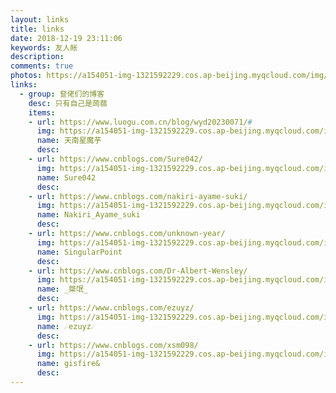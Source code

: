 ```yaml
---
layout: links
title: links
date: 2018-12-19 23:11:06
keywords: 友人帐
description: 
comments: true
photos: https://a154051-img-1321592229.cos.ap-beijing.myqcloud.com/img/links0.jpg
links:
  - group: 奆佬们的博客
    desc: 只有自己是蒟蒻
    items:
    - url: https://www.luogu.com.cn/blog/wyd20230071/#
      img: https://a154051-img-1321592229.cos.ap-beijing.myqcloud.com/img/links/1.png
      name: 天南星魔芋
      desc: 
    - url: https://www.cnblogs.com/Sure042/
      img: https://a154051-img-1321592229.cos.ap-beijing.myqcloud.com/img/links/2.png
      name: Sure042
      desc: 
    - url: https://www.cnblogs.com/nakiri-ayame-suki/
      img: https://a154051-img-1321592229.cos.ap-beijing.myqcloud.com/img/links/3.png
      name: Nakiri_Ayame_suki
      desc: 
    - url: https://www.cnblogs.com/unknown-year/
      img: https://a154051-img-1321592229.cos.ap-beijing.myqcloud.com/img/links/hn.png
      name: SingularPoint
      desc: 
    - url: https://www.cnblogs.com/Dr-Albert-Wensley/
      img: https://a154051-img-1321592229.cos.ap-beijing.myqcloud.com/img/links/6.jpg
      name: _桀氓_
      desc: 
    - url: https://www.cnblogs.com/ezuyz/
      img: https://a154051-img-1321592229.cos.ap-beijing.myqcloud.com/img/links/ezuyz.png
      name: ☄️ezuyz☄️
      desc: 
    - url: https://www.cnblogs.com/xsm098/
      img: https://a154051-img-1321592229.cos.ap-beijing.myqcloud.com/img/links/7.png
      name: gisfire&
      desc: 
---
```

